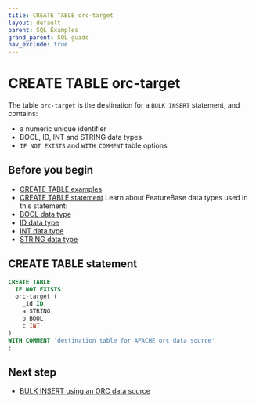 ```yaml
---
title: CREATE TABLE orc-target
layout: default
parent: SQL Examples
grand_parent: SQL guide
nav_exclude: true
---
```


# CREATE TABLE orc-target

The table `orc-target` is the destination for a `BULK INSERT` statement, and contains:
* a numeric unique identifier
* BOOL, ID, INT and STRING data types
* `IF NOT EXISTS` and `WITH COMMENT` table options

## Before you begin
* [CREATE TABLE examples](/docs/sql-guide/examples/sql-eg-table/sql-eg-table-home#create-table-examples)
* [CREATE TABLE statement](/docs/sql-guide/statements/statement-table-create)
Learn about FeatureBase data types used in this statement:
* [BOOL data type](/docs/sql-guide/data-types/data-type-bool)
* [ID data type](/docs/sql-guide/data-types/data-type-id)
* [INT data type](/docs/sql-guide/data-types/data-type-int)
* [STRING data type](/docs/sql-guide/data-types/data-type-int)

## CREATE TABLE statement

```sql
CREATE TABLE
  IF NOT EXISTS
  orc-target (
    _id ID,
    a STRING,
    b BOOL,
    c INT
)
WITH COMMENT 'destination table for APACHE orc data source'
;
```

## Next step

* [BULK INSERT using an ORC data source](/docs/sql-guide/examples/sql-eg-insert/sql-eg-insert-bulk-orc-target)
